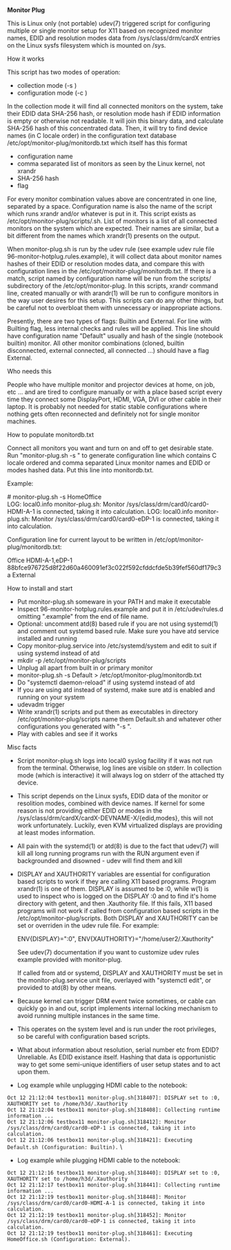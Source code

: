 **Monitor Plug**

This is Linux only (not portable) udev(7) triggered script for configuring
multiple or single monitor setup for X11 based on recognized monitor
names, EDID and resolution modes data from /sys/class/drm/cardX entries
on the Linux sysfs filesystem which is mounted on /sys.


How it works

This script has two modes of operation:
 - collection mode (-s <name>)
 - configuration mode (-c <card>)

In the collection mode it will find all connected monitors on the system,
take their EDID data SHA-256 hash, or resolution mode hash if EDID
information is empty or otherwise not readable. It will join this binary
data, and calculate SHA-256 hash of this concentrated data. Then, it will
try to find device names (in C locale order) in the configuration text
database /etc/opt/monitor-plug/monitordb.txt which itself has this format

- configuration name
- comma separated list of monitors as seen by the Linux kernel, not xrandr
- SHA-256 hash
- flag

For every monitor combination values above are concentrated in one line,
separated by a space. Configuration name is also the name of the script
which runs xrandr and/or whatever is put in it. This script exists as
/etc/opt/monitor-plug/scripts/<configuration-name>.sh. List of monitors
is a list of all connected monitors on the system which are expected.
Their names are similar, but a bit different from the names which
xrandr(1) presents on the output.

When monitor-plug.sh is run by the udev rule (see example udev rule file
96-monitor-hotplug.rules.example), it will collect data about monitor
names hashes of their EDID or resolution modes data, and compare this
with configuration lines in the /etc/opt/monitor-plug/monitordb.txt.
If there is a match, script named by configuration name will be run
from the scripts/ subdirectory of the /etc/opt/monitor-plug. In this
scripts, xrandr command line, created manually or with arandr(1) will
be run to configure monitors in the way user desires for this setup.
This scripts can do any other things, but be careful not to overbloat
them with unnecessary or inappropriate actions.

Presently, there are two types of flags: Builtin and External. For
line with Builting flag, less internal checks and rules will be
applied. This line should have configuration name "Default" usually
and hash of the single (notebook builtin) monitor. All other monitor
combinations (cloned, builtin disconnected, external connected, all
connected ...) should have a flag External.


Who needs this

People who have multiple monitor and projector devices at home, on job,
etc ... and are tired to configure manually or with a place based script
every time they connect some DisplayPort, HDMI, VGA, DVI or other cable
in their laptop.
It is probably not needed for static stable configurations where nothing
gets often reconnected and definitely not for single monitor machines.


How to populate monitordb.txt

Connect all monitors you want and turn on and off to get desirable state.
Run "monitor-plug.sh -s <name>" to generate configuration line which
contains C locale ordered and comma separated Linux monitor names and
EDID or modes hashed data. Put this line into monitordb.txt.

Example:

\# monitor-plug.sh -s HomeOffice\
LOG: local0.info monitor-plug.sh: Monitor /sys/class/drm/card0/card0-HDMI-A-1 is connected, taking it into calculation.
LOG: local0.info monitor-plug.sh: Monitor /sys/class/drm/card0/card0-eDP-1 is connected, taking it into calculation.

Configuration line for current layout to be written in /etc/opt/monitor-plug/monitordb.txt:

Office HDMI-A-1,eDP-1 88bfce976725d8f22d60a460091ef3c022f592cfddcfde5b39fef560df179c3a External


How to install and start

- Put monitor-plug.sh someware in your PATH and make it executable
- Inspect 96-monitor-hotplug.rules.example and put it in
  /etc/udev/rules.d omitting ".example" from the end of file name.
- Optional: uncomment atd(8) based rule if you are not using systemd(1)
  and comment out systemd based rule. Make sure you have atd service
  installed and running
- Copy monitor-plug.service into /etc/systemd/system and edit to suit
  if using systemd instead of atd
- mkdir -p /etc/opt/monitor-plug/scripts
- Unplug all apart from built in or primary monitor
- monitor-plug.sh -s Default > /etc/opt/monitor-plug/monitordb.txt
- Do "systemctl daemon-reload" if using systemd instead of atd
- If you are using atd instead of systemd, make sure atd is enabled
  and running on your system 
- udevadm trigger
- Write xrandr(1) scripts and put them as executables in directory
  /etc/opt/monitor-plug/scripts name them Default.sh and whatever
  other configurations you generated with "-s <name>".
- Play with cables and see if it works


Misc facts

- Script monitor-plug.sh logs into local0 syslog facility if it was not
  run from the terminal. Otherwise, log lines are visible on stderr. In
  collection mode (which is interactive) it will always log on stderr of
  the attached tty device.

- This script depends on the Linux sysfs, EDID data of the monitor or
  resolition modes, combined with device names. If kernel for some
  reason is not providing either EDID or modes in the
  /sys/class/drm/cardX/cardX-DEVNAME-X/{edid,modes}, this will not
  work unfortunately. Luckily, even KVM virtualized displays are
  providing at least modes information.

- All pain with the systemd(1) or atd(8) is due to the fact that
  udev(7) will kill all long running programs run with the RUN argument
  even if backgrounded and disowned - udev will find them and kill

- DISPLAY and XAUTHORITY variables are essential for configuration
  based scripts to work if they are calling X11 based programs.
  Program xrandr(1) is one of them. DISPLAY is assumed to be :0,
  while w(1) is used to inspect who is logged on the DISPLAY :0 and
  to find it's home directory with getent, and then .Xauthority file.
  If this fails, X11 based programs will not work if called from
  configuration based scripts in the /etc/opt/monitor-plug/scripts.
  Both DISPLAY and XAUTHORITY can be set or overriden in the udev rule
  file. For example:

  ENV{DISPLAY}=":0", ENV{XAUTHORITY}="/home/user2/.Xauthority"

  See udev(7) documentation if you want to customize udev rules example
  provided with monitor-plug.

  If called from atd or systemd, DISPLAY and XAUTHORITY must be set in
  the monitor-plug.service unit file, overlayed with "systemctl edit",
  or provided to atd(8) by other means.

- Because kernel can trigger DRM event twice sometimes, or cable can
  quickly go in and out, script implements internal locking mechanism
  to avoid running multiple instances in the same time.

- This operates on the system level and is run under the root privileges,
  so be careful with configuration based scripts.

- What about information about resolution, serial number etc from EDID?
  Unreliable. As EDID existance itself. Hashing that data is opportunistic
  way to get some semi-unique identifiers of user setup states and to act
  upon them.

- Log example while unplugging HDMI cable to the notebook:

`Oct 12 21:12:04 testbox11 monitor-plug.sh[318407]: DISPLAY set to :0, XAUTHORITY set to /home/h3d/.Xauthority`
\
`Oct 12 21:12:04 testbox11 monitor-plug.sh[318408]: Collecting runtime information ...`
\
`Oct 12 21:12:06 testbox11 monitor-plug.sh[318412]: Monitor /sys/class/drm/card0/card0-eDP-1 is connected, taking it into calculation.`
\
`Oct 12 21:12:06 testbox11 monitor-plug.sh[318421]: Executing Default.sh (Configuration: Builtin).`
\
- Log example while plugging HDMI cable to the notebook:

`Oct 12 21:12:16 testbox11 monitor-plug.sh[318440]: DISPLAY set to :0, XAUTHORITY set to /home/h3d/.Xauthority`
\
`Oct 12 21:12:17 testbox11 monitor-plug.sh[318441]: Collecting runtime information ...`
\
`Oct 12 21:12:19 testbox11 monitor-plug.sh[318448]: Monitor /sys/class/drm/card0/card0-HDMI-A-1 is connected, taking it into calculation.`
\
`Oct 12 21:12:19 testbox11 monitor-plug.sh[318452]: Monitor /sys/class/drm/card0/card0-eDP-1 is connected, taking it into calculation.`
\
`Oct 12 21:12:19 testbox11 monitor-plug.sh[318461]: Executing HomeOffice.sh (Configuration: External).`
